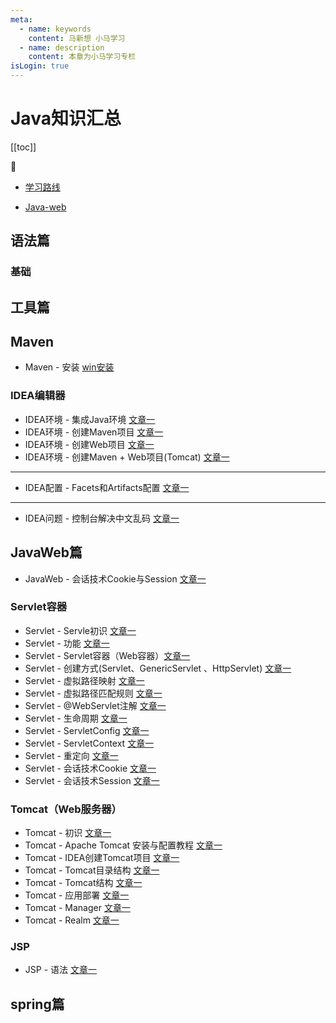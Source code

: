 ```yaml
---
meta:
  - name: keywords
    content: 马新想 小马学习
  - name: description
    content: 本章为小马学习专栏
isLogin: true
---
```



# Java知识汇总

[[toc]]

:horse:

- [学习路线](https://docs.qq.com/mind/DUlJUbkhSUWVqZ0l1)

- [Java-web](https://www.bilibili.com/video/BV1BJ411L7NR?from=search&seid=8075875687226929859)
## 语法篇


### 基础



## 工具篇


## Maven

- Maven - 安装 [win安装](https://blog.csdn.net/weixin_43811057/article/details/108235117)
###  IDEA编辑器

- IDEA环境 - 集成Java环境 [文章一](https://www.jb51.net/article/173091.htm)
- IDEA环境 - 创建Maven项目 [文章一](https://www.cnblogs.com/qinxu/p/9648429.html)
- IDEA环境 - 创建Web项目 [文章一](https://blog.csdn.net/konggu_youlan/article/details/88894348)
- IDEA环境 - 创建Maven + Web项目(Tomcat)  [文章一](https://www.cnblogs.com/luyanjie/p/9656589.html)

---

- IDEA配置 - Facets和Artifacts配置 [文章一](https://www.cnblogs.com/poilk/p/6529347.html)

---

- IDEA问题 - 控制台解决中文乱码 [文章一](https://www.cnblogs.com/votory/p/12283176.html)
## JavaWeb篇

- JavaWeb - 会话技术Cookie与Session [文章一](https://www.cnblogs.com/l199616j/p/11195667.html)
### Servlet容器

- Servlet - Servle初识 [文章一](http://c.biancheng.net/servlet2/what-is-servlet.html)
- Servlet - 功能 [文章一](https://www.php.cn/java-article-418053.html)
- Servlet - Servlet容器（Web容器）[文章一](http://c.biancheng.net/servlet2/container.html)
- Servlet - 创建方式(Servlet、GenericServlet 、HttpServlet) [文章一](http://c.biancheng.net/servlet2/create.html)
- Servlet - 虚拟路径映射 [文章一](http://c.biancheng.net/servlet2/virtual-path.html)
- Servlet - 虚拟路径匹配规则 [文章一](http://c.biancheng.net/servlet2/matching-rules.html)
- Servlet - @WebServlet注解 [文章一](http://c.biancheng.net/servlet2/webservlet.html)
- Servlet - 生命周期 [文章一](http://c.biancheng.net/servlet2/life-cycle.html)
- Servlet - ServletConfig [文章一](http://c.biancheng.net/servlet2/servletconfig.html)
- Servlet - ServletContext [文章一](http://c.biancheng.net/servlet2/servletcontext.html)
- Servlet - 重定向 [文章一](http://c.biancheng.net/servlet2/redirection.html)
- Servlet - 会话技术Cookie [文章一](http://c.biancheng.net/servlet2/cookie.html)
- Servlet - 会话技术Session [文章一](http://c.biancheng.net/servlet2/session.html)



### Tomcat（Web服务器）

- Tomcat - 初识 [文章一](https://news.west.cn/27725.html)
- Tomcat - Apache Tomcat 安装与配置教程 [文章一](https://www.cnblogs.com/Knowledge-has-no-limit/p/7240585.html)
- Tomcat - IDEA创建Tomcat项目 [文章一](https://blog.csdn.net/konggu_youlan/article/details/88894348)
- Tomcat - Tomcat目录结构 [文章一](http://c.biancheng.net/servlet2/tomcat-directory.html)
- Tomcat - Tomcat结构 [文章一](https://blog.csdn.net/u014231646/article/details/79482195)
- Tomcat - 应用部署 [文章一](https://blog.csdn.net/xiongyouqiang/article/details/79143576)
- Tomcat - Manager [文章一](https://blog.csdn.net/xerjava/article/details/91044920)
- Tomcat - Realm [文章一](https://blog.csdn.net/u013915688/article/details/79369810)

### JSP

- JSP - 语法 [文章一]()

## spring篇


